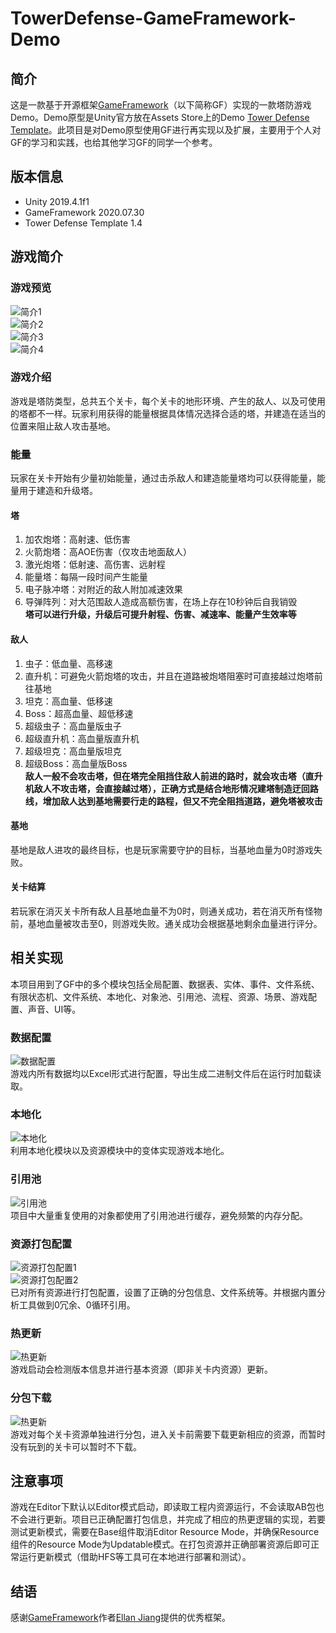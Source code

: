 # TowerDefense-GameFramework-Demo

## 简介

这是一款基于开源框架[GameFramework][1]（以下简称GF）实现的一款塔防游戏Demo。Demo原型是Unity官方放在Assets Store上的Demo [Tower Defense Template][2]。此项目是对Demo原型使用GF进行再实现以及扩展，主要用于个人对GF的学习和实践，也给其他学习GF的同学一个参考。

## 版本信息

- Unity 2019.4.1f1
- GameFramework 2020.07.30
- Tower Defense Template 1.4

## 游戏简介

### 游戏预览

![简介1][4]  
![简介2][5]  
![简介3][13]  
![简介4][14]  

### 游戏介绍

游戏是塔防类型，总共五个关卡，每个关卡的地形环境、产生的敌人、以及可使用的塔都不一样。玩家利用获得的能量根据具体情况选择合适的塔，并建造在适当的位置来阻止敌人攻击基地。

### 能量

玩家在关卡开始有少量初始能量，通过击杀敌人和建造能量塔均可以获得能量，能量用于建造和升级塔。

#### 塔

1. 加农炮塔：高射速、低伤害
2. 火箭炮塔：高AOE伤害（仅攻击地面敌人）
3. 激光炮塔：低射速、高伤害、远射程
4. 能量塔：每隔一段时间产生能量
5. 电子脉冲塔：对附近的敌人附加减速效果
6. 导弹阵列：对大范围敌人造成高额伤害，在场上存在10秒钟后自我销毁  
**塔可以进行升级，升级后可提升射程、伤害、减速率、能量产生效率等**

#### 敌人

1. 虫子：低血量、高移速
2. 直升机：可避免火箭炮塔的攻击，并且在道路被炮塔阻塞时可直接越过炮塔前往基地
3. 坦克：高血量、低移速
4. Boss：超高血量、超低移速
5. 超级虫子：高血量版虫子
6. 超级直升机：高血量版直升机
7. 超级坦克：高血量版坦克
8. 超级Boss：高血量版Boss  
**敌人一般不会攻击塔，但在塔完全阻挡住敌人前进的路时，就会攻击塔（直升机敌人不攻击塔，会直接越过塔），正确方式是结合地形情况建塔制造迂回路线，增加敌人达到基地需要行走的路程，但又不完全阻挡道路，避免塔被攻击**

#### 基地

基地是敌人进攻的最终目标，也是玩家需要守护的目标，当基地血量为0时游戏失败。

#### 关卡结算

若玩家在消灭关卡所有敌人且基地血量不为0时，则通关成功，若在消灭所有怪物前，基地血量被攻击至0，则游戏失败。通关成功会根据基地剩余血量进行评分。

## 相关实现

本项目用到了GF中的多个模块包括全局配置、数据表、实体、事件、文件系统、有限状态机、文件系统、本地化、对象池、引用池、流程、资源、场景、游戏配置、声音、UI等。

### 数据配置

![数据配置][6]  
游戏内所有数据均以Excel形式进行配置，导出生成二进制文件后在运行时加载读取。

### 本地化

![本地化][7]  
利用本地化模块以及资源模块中的变体实现游戏本地化。

### 引用池

![引用池][8]  
项目中大量重复使用的对象都使用了引用池进行缓存，避免频繁的内存分配。

### 资源打包配置

![资源打包配置1][9]  
![资源打包配置2][10]  
已对所有资源进行打包配置，设置了正确的分包信息、文件系统等。并根据内置分析工具做到0冗余、0循环引用。

### 热更新

![热更新][11]  
游戏启动会检测版本信息并进行基本资源（即非关卡内资源）更新。

### 分包下载

![热更新][12]  
游戏对每个关卡资源单独进行分包，进入关卡前需要下载更新相应的资源，而暂时没有玩到的关卡可以暂时不下载。

## 注意事项

游戏在Editor下默认以Editor模式启动，即读取工程内资源运行，不会读取AB包也不会进行更新。项目已正确配置打包信息，并完成了相应的热更逻辑的实现，若要测试更新模式，需要在Base组件取消Editor Resource Mode，并确保Resource组件的Resource Mode为Updatable模式。在打包资源并正确部署资源后即可正常运行更新模式（借助HFS等工具可在本地进行部署和测试）。

## 结语

感谢[GameFramework][1]作者[Ellan Jiang][3]提供的优秀框架。

  [1]: https://github.com/EllanJiang/GameFramework "GF link"
  [2]: https://assetstore.unity.com/packages/essentials/tutorial-projects/tower-defense-template-107692 "Tower Defense Template Link"
  [3]: https://github.com/EllanJiang "Ellan Jiang link"
  [4]: https://github.com/DrFlower/TowerDefense-GameFramework-Demo/blob/master/Doc/1.png "简介1"
  [5]: https://github.com/DrFlower/TowerDefense-GameFramework-Demo/blob/master/Doc/2.JPG "简介2"
  [6]: https://github.com/DrFlower/TowerDefense-GameFramework-Demo/blob/master/Doc/3.png "数据配置"
  [7]: https://github.com/DrFlower/TowerDefense-GameFramework-Demo/blob/master/Doc/4.JPG "本地化"
  [8]: https://github.com/DrFlower/TowerDefense-GameFramework-Demo/blob/master/Doc/5.png "引用池"
  [9]: https://github.com/DrFlower/TowerDefense-GameFramework-Demo/blob/master/Doc/6.png "资源打包配置1"
  [10]: https://github.com/DrFlower/TowerDefense-GameFramework-Demo/blob/master/Doc/7.png "资源打包配置2"
  [11]: https://github.com/DrFlower/TowerDefense-GameFramework-Demo/blob/master/Doc/8.png "热更新"
  [12]: https://github.com/DrFlower/TowerDefense-GameFramework-Demo/blob/master/Doc/9.png "分包下载"
  [13]: https://github.com/DrFlower/TowerDefense-GameFramework-Demo/blob/master/Doc/10.gif "简介3"
  [14]: https://github.com/DrFlower/TowerDefense-GameFramework-Demo/blob/master/Doc/11.gif "简介4"
